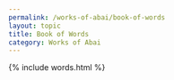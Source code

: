 ```yaml
---
permalink: /works-of-abai/book-of-words
layout: topic
title: Book of Words
category: Works of Abai
---
```


{% include words.html %}